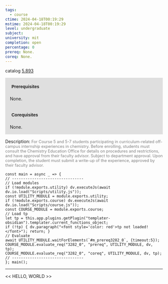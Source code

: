 ```yaml
---
tags:
  - course
ctime: 2024-04-18T00:19:29
mstime: 2024-04-18T00:19:29
level: undergraduate
subject: 
university: mit
completion: open
percentage: 0
prereq: None.
coreq: None.
---
```


catalog [5.893](http://student.mit.edu/catalog/m5b.html#5.893)

<span style="display: block; padding: 15px; background-color: rgb(100, 100, 100, 0.2);"><font id="m_prereq3282_0" style="display: block; font-family: Arial, sans-serif; font-weight: bold; padding: 5px">Prerequisites</font><br><span id="prereq3282_0">None.</span></span>
<span style="display: block; padding: 15px; background-color: rgb(100, 100, 100, 0.2);"><font id="m_coreq3282_0" style="display: block; font-family: Arial, sans-serif; font-weight: bold; padding: 5px">Corequisites</font><br><span id="coreq3282_0">None.</span></span>

<font style="">Description:</font>
<font style="color: grey; font-size: 0.8rem;">For Course 5 and 5-7 students participating in curriculum-related off-campus internship experiences in chemistry. Before enrolling, students must consult the Chemistry Education Office for details on procedures and restrictions, and have approval from their faculty advisor. Subject to department approval. Upon completion, the student must submit a write-up of the experience, approved by their faculty advisor.</font>

```dataviewjs
const main = async _ => {
// --------------------------------
// Load modules
if (!module.exports.utility) dv.executeJs(await dv.io.load("Scripts/utility.js"));
const UTILITY_MODULE = module.exports.utility;
if (!module.exports.course) dv.executeJs(await dv.io.load("Scripts/course.js"));
const COURSE_MODULE = module.exports.course;
// Load tp
let tp = this.app.plugins.getPlugin("templater-obsidian").templater.current_functions_object;
if (!tp) { dv.paragraph("<font style='color: red'>tp not loaded!</font>"); return; }
// Evaluate
await UTILITY_MODULE.waitForElements(`#m_prereq3282_0`, {timeout:5});
COURSE_MODULE.evaluate_req("3282_0", "prereq", UTILITY_MODULE, dv, tp);
COURSE_MODULE.evaluate_req("3282_0", "coreq", UTILITY_MODULE, dv, tp);
// --------------------------------
}; main();
```

---

<< HELLO, WORLD >>

